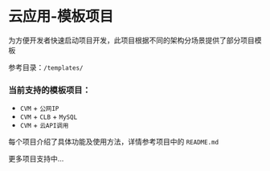 # 云应用-模板项目

为方便开发者快速启动项目开发，此项目根据不同的架构分场景提供了部分项目模板

参考目录：`/templates/`

### 当前支持的模板项目：

- `CVM` + `公网IP`
- `CVM` + `CLB` + `MySQL`
- `CVM` + `云API调用`

每个项目介绍了具体功能及使用方法，详情参考项目中的 `README.md`

更多项目支持中...